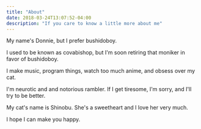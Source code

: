 ```yaml
---
title: "About"
date: 2018-03-24T13:07:52-04:00
description: "If you care to know a little more about me"
---
```


My name's Donnie, but I prefer bushidoboy.

I used to be known as covabishop, but I'm soon retiring that moniker in favor of bushidoboy.

I make music, program things, watch too much anime, and obsess over my cat.

I'm neurotic and and notorious rambler. If I get tiresome, I'm sorry, and I'll try to be better.

My cat's name is Shinobu. She's a sweetheart and I love her very much.

I hope I can make you happy.
